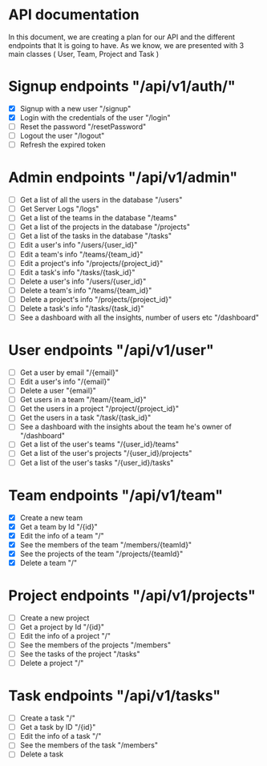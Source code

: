 # API documentation
In this document, we are creating a plan for our API and the different endpoints that It is going to have. As we know, we are presented with 3 main classes ( User, Team, Project and Task )

# Signup endpoints "/api/v1/auth/"

- [X] Signup with a new user "/signup"
- [X] Login with the credentials of the user "/login"
- [ ] Reset the password "/resetPassword"
- [ ] Logout the user "/logout"
- [ ] Refresh the expired token

# Admin endpoints "/api/v1/admin"
- [ ] Get a list of all the users in the database "/users"
- [ ] Get Server Logs "/logs"
- [ ] Get a list of the teams in the database "/teams"
- [ ] Get a list of the projects in the database "/projects"
- [ ] Get a list of the tasks in the database "/tasks"
- [ ] Edit a user's info "/users/{user_id}" 
- [ ] Edit a team's info "/teams/{team_id}"
- [ ] Edit a project's info "/projects/{project_id}"
- [ ] Edit a task's info "/tasks/{task_id}"
- [ ] Delete a user's info "/users/{user_id}" 
- [ ] Delete a team's info "/teams/{team_id}"
- [ ] Delete a project's info "/projects/{project_id}"
- [ ] Delete a task's info "/tasks/{task_id}"
- [ ] See a dashboard with all the insights, number of users etc "/dashboard"

# User endpoints "/api/v1/user"
- [ ] Get a user by email "/{email}"
- [ ] Edit a user's info "/{email}"
- [ ] Delete a user "{email}"
- [ ] Get users in a team "/team/{team_id}"
- [ ] Get the users in a project "/project/{project_id}"
- [ ] Get the users in a task "/task/{task_id}"
- [ ] See a dashboard with the insights about the team he's owner of "/dashboard"
- [ ] Get a list of the user's teams "/{user_id}/teams"
- [ ] Get a list of the user's projects "/{user_id}/projects"
- [ ] Get a list of the user's tasks "/{user_id}/tasks"

# Team endpoints "/api/v1/team"
- [X] Create a new team
- [X] Get a team by Id "/{id}"
- [X] Edit the info of a team "/"
- [X] See the members of the team "/members/{teamId}"
- [X] See the projects of the team "/projects/{teamId}"
- [X] Delete a team "/"

# Project endpoints "/api/v1/projects"
- [ ] Create a new project
- [ ] Get a project by Id "/{id}"
- [ ] Edit the info of a project "/"
- [ ] See the members of the projects "/members"
- [ ] See the tasks of the project "/tasks"
- [ ] Delete a project "/"

# Task endpoints "/api/v1/tasks"
- [ ] Create a task "/"
- [ ] Get a task by ID "/{id}"
- [ ] Edit the info of a task "/"
- [ ] See the members of the task "/members"
- [ ] Delete a task
